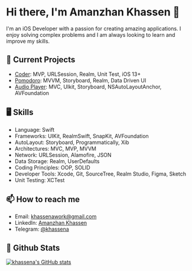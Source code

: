 # Hi there, I'm Amanzhan Khassen 👋

I'm an iOS Developer with a passion for creating amazing applications. I enjoy solving complex problems and I am always looking to learn and improve my skills.

## 🚀 Current Projects

- [Coder](https://github.com/khassena/Coder): MVP, URLSession, Realm, Unit Test, iOS 13+
- [Pomodoro](https://github.com/khassena/Pomodoro): MVVM, Storyboard, Realm, Data Driven UI
- [Audio Player](https://github.com/khassena/AudioPlayer): MVC, UIkit, Storyboard, NSAutoLayoutAnchor, AVFoundation

## 🖥 Skills
- Language:          Swift
- Frameworks:        UIKit, RealmSwift, SnapKit, AVFoundation
- AutoLayout:        Storyboard, Programmatically, Xib
- Architectures:     MVC, MVP, MVVM
- Network:           URLSession, Alamofire, JSON
- Data Storage:      Realm, UserDefaults
- Coding Principles: OOP, SOLID
- Developer Tools:   Xcode, Git, SourceTree, Realm Studio, Figma, Sketch
- Unit Testing:      XCTest

## 📫 How to reach me

- Email: [khassenawork@gmail.com](mailto:khassenawork@gmail.com)
- LinkedIn: [Amanzhan Khassen](https://www.linkedin.com/in/yourprofile)
- Telegram: [@khassena](https://t.me/khassena)

## 👀 Github Stats
<a href="http://www.github.com/khassena"><img src="https://github-readme-stats.vercel.app/api?username=khassena&show_icons=true&hide=&count_private=true&title_color=0891b2&text_color=ffffff&icon_color=0891b2&bg_color=1c1917&hide_border=true&show_icons=true" alt="khassena's GitHub stats" /></a>
